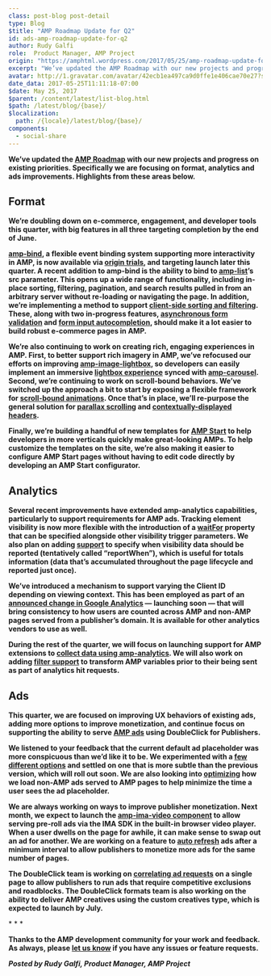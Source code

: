 ```yaml
---
class: post-blog post-detail
type: Blog
$title: "AMP Roadmap Update for Q2"
id: ads-amp-roadmap-update-for-q2
author: Rudy Galfi
role:  Product Manager, AMP Project
origin: "https://amphtml.wordpress.com/2017/05/25/amp-roadmap-update-for-q2/amp/"
excerpt: "We’ve updated the AMP Roadmap with our new projects and progress on existing priorities. Specifically we are focusing on format, analytics and ads improvements. Highlights from these areas below. Format We’re doubling down on e-commerce, engagement, and developer tools this quarter, with big features in all three targeting completion by the end of June. amp-bind, [&#8230;]"
avatar: http://1.gravatar.com/avatar/42ecb1ea497ca9d0ffe1e406cae70e27?s=96&d=identicon&r=G
date_data: 2017-05-25T11:11:18-07:00
$date: May 25, 2017
$parent: /content/latest/list-blog.html
$path: /latest/blog/{base}/
$localization:
  path: /{locale}/latest/blog/{base}/
components:
  - social-share
---
```


<div class="amp-wp-article-content">
<p><strong>We’ve updated the </strong><a href="https://www.ampproject.org/roadmap/"><strong>AMP Roadmap</strong></a><strong> with our new projects and progress on existing priorities. Specifically we are focusing on format, analytics and ads improvements. Highlights from these areas below.</strong></p>
<h2><strong>Format</strong></h2>
<p><strong>We’re doubling down on e-commerce, engagement, and developer tools this quarter, with big features in all three targeting completion by the end of June.</strong></p>
<p><a href="https://www.ampproject.org/docs/reference/components/amp-bind"><strong>amp-bind</strong></a><strong>, a flexible event binding system supporting more interactivity in AMP, is now available via </strong><a href="https://amphtml.wordpress.com/2017/04/19/test-amp-bind-on-your-site-with-an-origin-trial/amp/"><strong>origin trials</strong></a><strong>, and targeting launch later this quarter. A recent addition to amp-bind is the ability to bind to </strong><a href="https://www.ampproject.org/docs/reference/components/amp-list"><strong>amp-list</strong></a><strong>’s src parameter. This opens up a wide range of functionality, including in-place sorting, filtering, pagination, and search results pulled in from an arbitrary server without re-loading or navigating the page. In addition, we’re implementing a method to support </strong><a href="https://github.com/ampproject/amphtml/issues/8691"><strong>client-side sorting and filtering</strong></a><strong>. These, along with two in-progress features, </strong><a href="https://github.com/ampproject/amphtml/pull/9054"><strong>asynchronous form validation</strong></a><strong> and </strong><a href="https://github.com/ampproject/amphtml/issues/6625"><strong>form input autocompletion</strong></a><strong>, should make it a lot easier to build robust e-commerce pages in AMP.</strong></p>
<p><strong>We’re also continuing to work on creating rich, engaging experiences in AMP. First, to better support rich imagery in AMP, we’ve refocused our efforts on improving </strong><a href="https://www.ampproject.org/docs/reference/components/amp-image-lightbox"><strong>amp-image-lightbox</strong></a><strong>, so developers can easily implement an immersive </strong><a href="https://github.com/ampproject/amphtml/issues/4152"><strong>lightbox experience</strong></a><strong> synced with </strong><a href="https://www.ampproject.org/docs/reference/components/amp-carousel"><strong>amp-carousel</strong></a><strong>. Second, we’re continuing to work on scroll-bound behaviors. We’ve switched up the approach a bit to start by exposing a flexible framework for </strong><a href="https://github.com/ampproject/amphtml/issues/8411"><strong>scroll-bound animations</strong></a><strong>. Once that’s in place, we’ll re-purpose the general solution for </strong><a href="https://github.com/ampproject/amphtml/issues/1443"><strong>parallax scrolling</strong></a><strong> and </strong><a href="https://github.com/ampproject/amphtml/issues/8268"><strong>contextually-displayed headers</strong></a><strong>.</strong></p>
<p><strong>Finally, we’re building a handful of new templates for </strong><a href="http://ampstart.com"><strong>AMP Start</strong></a><strong> to help developers in more verticals quickly make great-looking AMPs. To help customize the templates on the site, we’re also making it easier to configure AMP Start pages without having to edit code directly by developing an AMP Start configurator.</strong></p>
<h2><strong>Analytics</strong></h2>
<p><strong>Several recent improvements have extended amp-analytics capabilities, particularly to support requirements for AMP ads. Tracking element visibility is now more flexible with the introduction of a </strong><a href="https://www.ampproject.org/docs/reference/components/amp-analytics#page-and-element-visibility-trigger"><strong>waitFor</strong></a><strong> property that can be specified alongside other visibility trigger parameters. We also plan on adding </strong><a href="https://github.com/ampproject/amphtml/issues/8977"><strong>support</strong></a><strong> to specify when visibility data should be reported (tentatively called “reportWhen”), which is useful for totals information (data that’s accumulated throughout the page lifecycle and reported just once).</strong></p>
<p><strong>We’ve introduced a mechanism to support varying the Client ID depending on viewing context. This has been employed as part of an </strong><a href="https://analytics.googleblog.com/2017/05/google-analytics-is-enhancing-support.html"><strong>announced change in Google Analytics</strong></a><strong> &#8212; launching soon &#8212; that will bring consistency to how users are counted across AMP and non-AMP pages served from a publisher’s domain. It is available for other analytics vendors to use as well.</strong></p>
<p><strong>During the rest of the quarter, we will focus on launching support for AMP extensions to </strong><a href="https://github.com/ampproject/amphtml/issues/6417"><strong>collect data using amp-analytics</strong></a><strong>. We will also work on adding </strong><a href="https://github.com/ampproject/amphtml/issues/2198"><strong>filter support</strong></a><strong> to transform AMP variables prior to their being sent as part of analytics hit requests.</strong></p>
<h2><strong>Ads</strong></h2>
<p><strong>This quarter, we are focused on improving UX behaviors of existing ads, adding more options to improve monetization, and continue focus on supporting the ability to serve </strong><a href="https://amphtml.wordpress.com/2017/01/30/ads-on-the-web-will-get-better-with-amp-heres-how/"><strong>AMP ads</strong></a><strong> using DoubleClick for Publishers. </strong></p>
<p><strong>We listened to your feedback that the current default ad placeholder was more conspicuous than we’d like it to be. We experimented with a </strong><a href="https://github.com/ampproject/amphtml/issues/8261"><strong>few different options</strong></a><strong> and settled on one that is more subtle than the previous version, which will roll out soon. We are also looking into </strong><a href="https://github.com/ampproject/amphtml/issues/7500"><strong>optimizing</strong></a><strong> how we load non-AMP ads served to AMP pages to help minimize the time a user sees the ad placeholder.</strong></p>
<p><strong>We are always working on ways to improve publisher monetization. Next month, we expect to launch the </strong><a href="https://github.com/ampproject/amphtml/issues/5233"><strong>amp-ima-video component</strong></a><strong> to allow serving pre-roll ads via the IMA SDK in the built-in browser video player. When a user dwells on the page for awhile, it can make sense to swap out an ad for another. We are working on a feature to </strong><a href="https://github.com/ampproject/amphtml/issues/4038"><strong>auto refresh</strong></a><strong> ads after a minimum interval to allow publishers to monetize more ads for the same number of pages.</strong></p>
<p><strong>The DoubleClick team is working on </strong><a href="https://github.com/ampproject/amphtml/issues/9115"><strong>correlating ad requests</strong></a><strong> on a single page to allow publishers to run ads that require competitive exclusions and roadblocks. The DoubleClick formats team is also working on the ability to deliver AMP creatives using the custom creatives type, which is expected to launch by July. </strong></p>
<p>* * *</p>
<p><strong>Thanks to the AMP development community for your work and feedback. As always, please </strong><a href="https://groups.google.com/forum/#!forum/amphtml-discuss"><strong>let us know</strong></a><strong> if you have any issues or feature requests.</strong></p>
<p><i><strong>Posted by Rudy Galfi, Product Manager, AMP Project</strong></i></p><br />  
</div>


